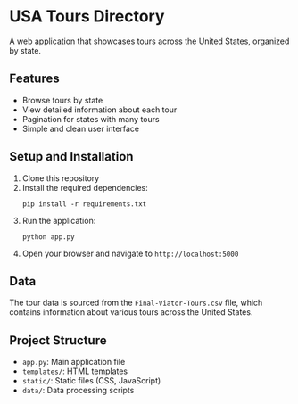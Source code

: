 # USA Tours Directory

A web application that showcases tours across the United States, organized by state.

## Features

- Browse tours by state
- View detailed information about each tour
- Pagination for states with many tours
- Simple and clean user interface

## Setup and Installation

1. Clone this repository
2. Install the required dependencies:
   ```
   pip install -r requirements.txt
   ```
3. Run the application:
   ```
   python app.py
   ```
4. Open your browser and navigate to `http://localhost:5000`

## Data

The tour data is sourced from the `Final-Viator-Tours.csv` file, which contains information about various tours across the United States.

## Project Structure

- `app.py`: Main application file
- `templates/`: HTML templates
- `static/`: Static files (CSS, JavaScript)
- `data/`: Data processing scripts 